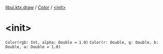 [libui.ktx.draw](../README.md) / [Color](README.md) / [&lt;init&gt;](-init-.md)

# &lt;init&gt;

`Color(rgb: Int, alpha: Double = 1.0)`
`Color(r: Double, g: Double, b: Double, a: Double = 1.0)`